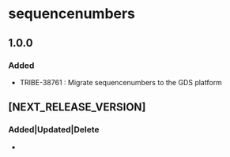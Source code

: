 # sequencenumbers

## 1.0.0
### Added
- TRIBE-38761 : Migrate sequencenumbers to the GDS platform
## [NEXT_RELEASE_VERSION]
### Added|Updated|Delete 
- 

